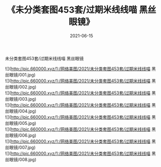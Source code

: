﻿---
layout: post
title:  《未分类套图453套/过期米线线喵 黑丝眼镜》
date:   2021-06-15
img: http://pic.660000.xyz/1:/网络美图/2021/未分类套图453套/过期米线线喵 黑丝眼镜/000.jpg
categories: [美女, 清纯, 唯美]
---

未分类套图453套/过期米线线喵 黑丝眼镜

 ![](http://pic.660000.xyz/1:/网络美图/2021/未分类套图453套/过期米线线喵 黑丝眼镜/001.jpg) <br>![](http://pic.660000.xyz/1:/网络美图/2021/未分类套图453套/过期米线线喵 黑丝眼镜/002.jpg) <br>![](http://pic.660000.xyz/1:/网络美图/2021/未分类套图453套/过期米线线喵 黑丝眼镜/003.jpg) <br>![](http://pic.660000.xyz/1:/网络美图/2021/未分类套图453套/过期米线线喵 黑丝眼镜/004.jpg) <br>![](http://pic.660000.xyz/1:/网络美图/2021/未分类套图453套/过期米线线喵 黑丝眼镜/005.jpg) <br>![](http://pic.660000.xyz/1:/网络美图/2021/未分类套图453套/过期米线线喵 黑丝眼镜/006.jpg) <br>![](http://pic.660000.xyz/1:/网络美图/2021/未分类套图453套/过期米线线喵 黑丝眼镜/007.jpg) <br>![](http://pic.660000.xyz/1:/网络美图/2021/未分类套图453套/过期米线线喵 黑丝眼镜/008.jpg) <br>